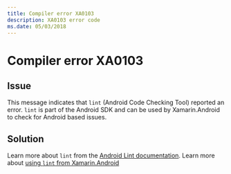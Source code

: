 ```yaml
---
title: Compiler error XA0103
description: XA0103 error code
ms.date: 05/03/2018
---
```

# Compiler error XA0103

## Issue

This message indicates that `lint` (Android Code Checking Tool) reported an error.
`lint` is part of the Android SDK and can be used by Xamarin.Android to check for Android based issues.

## Solution

Learn more about `lint` from the [Android Lint documentation](http://www.androiddocs.com/tools/help/lint.html).
Learn more about [using `lint` from Xamarin.Android](https://docs.microsoft.com/xamarin/android/deploy-test/building-apps/build-process#androidlintconfig)
